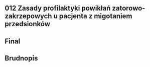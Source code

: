 ## 012 Zasady profilaktyki powikłań zatorowo-zakrzepowych u pacjenta z migotaniem przedsionków

## Final

## Brudnopis


